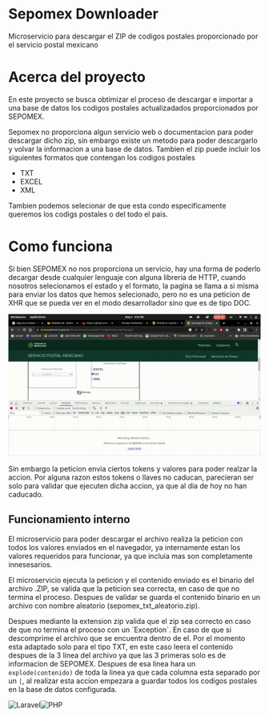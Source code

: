 # Sepomex Downloader
Microservicio para descargar el ZIP de codigos postales proporcionado por el servicio postal mexicano

# Acerca del proyecto
En este proyecto se busca obtimizar el proceso de descargar e importar a una base de datos los codigos postales actualizadados proporcionados por SEPOMEX.

Sepomex no proporciona algun servicio web o documentacion para poder descargar dicho zip, sin embargo existe un metodo para poder descargarlo y volvar la informacion a una base de datos. Tambien el zip puede incluir los siguientes formatos que contengan los codigos postales
- TXT
- EXCEL
- XML

Tambien podemos selecionar de que esta condo especificamente queremos los codigs postales o del todo el pais.

# Como funciona
Si bien SEPOMEX no nos proporciona un servicio, hay una forma de poderlo decargar desde cualquier lenguaje con alguna libreria de HTTP, cuando nosotros selecionamos el estado y el formato, la pagina se llama a si misma para enviar los datos que hemos selecionado, pero no es una peticion de XHR que se pueda ver en el modo desarrollador sino que es de tipo DOC.

![Formulario_Sepomex](doc/video.gif)

Sin embargo la peticion envia ciertos tokens y valores para poder realzar la accion. Por alguna razon estos tokens o llaves no caducan, parecieran ser solo para validar que ejecuten dicha accion, ya que al dia de hoy no han caducado.

## Funcionamiento interno
El microservicio para poder descargar el archivo realiza la peticion con todos los valores enviados en el navegador, ya internamente estan los valores requeridos para funcionar, ya que incluia mas son completamente innesesarios.

El microservicio ejecuta la peticion y el contenido enviado es el binario del archivo .ZIP, se valida que la peticion sea correcta, en caso de que no termina el proceso. Despues de validar se guarda el contenido binario en un archivo con nombre aleatorio (sepomex_txt_aleatorio.zip).

Despues mediante la extension zip valida que el zip sea correcto en caso de que no termina el proceso con un ´Exception´. En caso de que si descomprime el archivo que se encuentra dentro de el. Por el momento esta adaptado solo para el tipo TXT, en este caso leera el contenido despues de la 3 linea del archivo ya que las 3 primeras solo es de informacion de SEPOMEX. Despues de esa linea hara un `explode(contenido)` de toda la linea ya que cada columna esta separado por un `|`, al realizar esta accion empezara a guardar todos los codigos postales en la base de datos configurada.

![Laravel](https://img.shields.io/badge/laravel-%23FF2D20.svg?style=for-the-badge&logo=laravel&logoColor=white)![PHP](https://img.shields.io/badge/php-%23777BB4.svg?style=for-the-badge&logo=php&logoColor=white)
